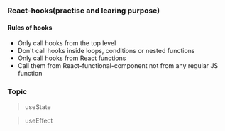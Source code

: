 ### React-hooks(practise and learing purpose)

#### Rules of hooks

* Only call hooks from the top level
* Don't call hooks inside loops, conditions or nested functions
* Only call hooks from React functions 
* Call them from React-functional-component not from any regular JS function


### Topic

>useState

>useEffect
